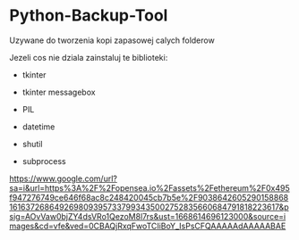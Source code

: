 # Python-Backup-Tool
Uzywane do tworzenia kopi zapasowej calych folderow 

Jezeli cos nie dziala zainstaluj te biblioteki:

- tkinter

- tkinter messagebox

- PIL

- datetime

- shutil

- subprocess

https://www.google.com/url?sa=i&url=https%3A%2F%2Fopensea.io%2Fassets%2Fethereum%2F0x495f947276749ce646f68ac8c248420045cb7b5e%2F90386426052901588681616372686492698093957337993435002752835660684791818223617&psig=AOvVaw0bjZY4dsVRo1QezoM8l7rs&ust=1668614696123000&source=images&cd=vfe&ved=0CBAQjRxqFwoTCIiBoY_IsPsCFQAAAAAdAAAAABAE
